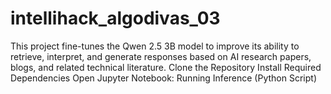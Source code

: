 # intellihack_algodivas_03
This project fine-tunes the Qwen 2.5 3B model to improve its ability to retrieve, interpret, and generate responses based on AI research papers, blogs, and related technical literature.
 Clone the Repository
 Install Required Dependencies
 Open Jupyter Notebook: Running Inference (Python Script)
